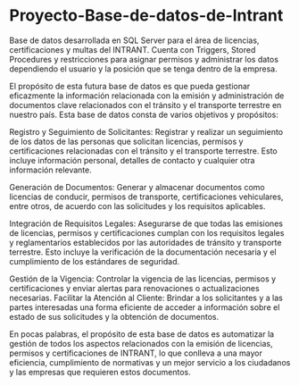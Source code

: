 # Proyecto-Base-de-datos-de-Intrant
Base de datos desarrollada en SQL Server para el área de licencias, certificaciones y multas del INTRANT. Cuenta con Triggers, Stored Procedures y restricciones para asignar permisos y administrar los datos dependiendo el usuario y la posición que se tenga dentro de la empresa.

El propósito de esta futura base de datos es que pueda gestionar eficazmente la
información relacionada con la emisión y administración de documentos clave
relacionados con el tránsito y el transporte terrestre en nuestro país. Esta base de
datos consta de varios objetivos y propósitos:

Registro y Seguimiento de Solicitantes: Registrar y realizar un seguimiento de los
datos de las personas que solicitan licencias, permisos y certificaciones
relacionadas con el tránsito y el transporte terrestre. Esto incluye información
personal, detalles de contacto y cualquier otra información relevante.

Generación de Documentos: Generar y almacenar documentos como licencias de
conducir, permisos de transporte, certificaciones vehiculares, entre otros, de
acuerdo con las solicitudes y los requisitos aplicables.

Integración de Requisitos Legales: Asegurarse de que todas las emisiones de
licencias, permisos y certificaciones cumplan con los requisitos legales y
reglamentarios establecidos por las autoridades de tránsito y transporte terrestre.
Esto incluye la verificación de la documentación necesaria y el cumplimiento de los
estándares de seguridad.

Gestión de la Vigencia: Controlar la vigencia de las licencias, permisos y
certificaciones y enviar alertas para renovaciones o actualizaciones necesarias.
Facilitar la Atención al Cliente: Brindar a los solicitantes y a las partes interesadas
una forma eficiente de acceder a información sobre el estado de sus solicitudes y
la obtención de documentos.

En pocas palabras, el propósito de esta base de datos es automatizar la gestión
de todos los aspectos relacionados con la emisión de licencias, permisos y
certificaciones de INTRANT, lo que conlleva a una mayor eficiencia, cumplimiento
de normativas y un mejor servicio a los ciudadanos y las empresas que requieren
estos documentos.
